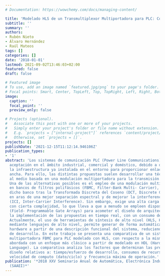 ```yaml
---
# Documentation: https://wowchemy.com/docs/managing-content/

title: 'Modelado HLS de un Transmultiplexor Multiportadora para PLC: Comparativa dePrestaciones'
subtitle: ''
summary: ''
authors:
- Rubén Nieto
- Álvaro Hernández
- Raúl Mateos
tags: []
categories: []
date: '2018-01-01'
lastmod: 2021-09-02T13:46:03+02:00
featured: false
draft: false

# Featured image
# To use, add an image named `featured.jpg/png` to your page's folder.
# Focal points: Smart, Center, TopLeft, Top, TopRight, Left, Right, BottomLeft, Bottom, BottomRight.
image:
  caption: ''
  focal_point: ''
  preview_only: false

# Projects (optional).
#   Associate this post with one or more of your projects.
#   Simply enter your project's folder or file name without extension.
#   E.g. `projects = ["internal-project"]` references `content/project/deep-learning/index.md`.
#   Otherwise, set `projects = []`.
projects: []
publishDate: '2021-12-15T11:12:14.946106Z'
publication_types:
- '1'
abstract: 'Los sistemas de comunicación PLC (Power Line Communications) tienen gran
  aceptación en el ámbito industrial, comercial y doméstico, debido a que aprovechan
  la infraestructura ya instalada en el entorno para proporcionar enlaces de banda
  ancha. Para ello, las distintas propuestas suelen desarrollar una técnica de acceso
  al medio basada en una modulación multiportadora para la transmisión de información.
  Una de las alternativas posibles es el empleo de una modulación multiportadora basada
  en bancos de filtros polifásicos (FBMC, Filter-Bank Multi- Carrier), la cual incorpora
  dicho banco tras la Transformada Discreta del Coseno (DCT, Discrete Cosine Transform),
  en aras de una mejor separación espectral y de mejorar la interferencia entre portadoras
  (ICI, Inter-Carrier Interference). Sin embargo, exige una alta carga computacional,
  con cierta complejidad, lo que lleva a que a menudo se empleen dispositivos FPGA
  (Field- Programmable Gate Arrays) para acometer el diseño de arquitecturas para
  la implementación de las propuestas en tiempo real, con un consumo de recursos eficiente.
  Actualmente, el uso de herramientas de síntesis de alto nivel (HLS, High-Level Synthesis),
  mediante lenguajes de alto nivel, permite generar de forma automática la arquitectura
  hardware a partir de una descripción funcional del sistema, reduciendo el tiempo
  de desarrollo. En este trabajo se presenta una comparativa de un sistema de comunicaciones
  multiportadora FBMC para PLC modelado con HLS, con respecto a la misma algoritmia
  abordada con un enfoque más clásico a partir de modelado en HDL (Hardware Description
  Language). La comparativa analiza los factores que determinan las prestaciones del
  diseño relativos a: tiempo/esfuerzo de desarrollo, consumos de recursos (eficiencia),
  velocidad de computo (dato/ciclo) y frecuencia máxima de operación.'
publication: '*2018 XXV Seminario Anual de Automática, Electrónica Industrial e Instrumentación
  (SAAEI)*'
---
```

